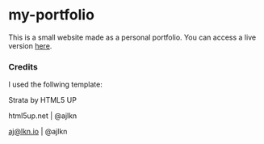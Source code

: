 # my-portfolio
This is a small website made as a personal portfolio. You can access a live version [here](https://carlogs99.github.io/my-portfolio/).

### Credits
I used the follwing template:

Strata by HTML5 UP

html5up.net | @ajlkn

aj@lkn.io | @ajlkn
